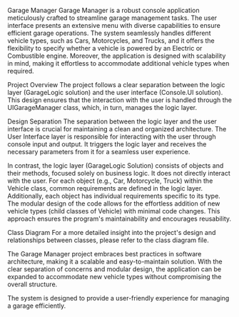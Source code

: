 Garage Manager
Garage Manager is a robust console application meticulously crafted to streamline garage management tasks. The user interface presents an extensive menu with diverse capabilities to ensure efficient garage operations. The system seamlessly handles different vehicle types, such as Cars, Motorcycles, and Trucks, and it offers the flexibility to specify whether a vehicle is powered by an Electric or Combustible engine. Moreover, the application is designed with scalability in mind, making it effortless to accommodate additional vehicle types when required.

Project Overview
The project follows a clear separation between the logic layer (GarageLogic solution) and the user interface (Console.UI solution). This design ensures that the interaction with the user is handled through the UIGarageManager class, which, in turn, manages the logic layer.

Design Separation
The separation between the logic layer and the user interface is crucial for maintaining a clean and organized architecture. The User Interface layer is responsible for interacting with the user through console input and output. It triggers the logic layer and receives the necessary parameters from it for a seamless user experience.

In contrast, the logic layer (GarageLogic Solution) consists of objects and their methods, focused solely on business logic. It does not directly interact with the user. For each object (e.g., Car, Motorcycle, Truck) within the Vehicle class, common requirements are defined in the logic layer. Additionally, each object has individual requirements specific to its type. The modular design of the code allows for the effortless addition of new vehicle types (child classes of Vehicle) with minimal code changes. This approach ensures the program's maintainability and encourages reusability.

Class Diagram
For a more detailed insight into the project's design and relationships between classes, please refer to the class diagram file.

The Garage Manager project embraces best practices in software architecture, making it a scalable and easy-to-maintain solution. With the clear separation of concerns and modular design, the application can be expanded to accommodate new vehicle types without compromising the overall structure.

The system is designed to provide a user-friendly experience for managing a garage efficiently.

